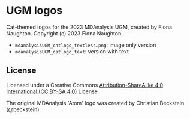 # UGM logos
Cat-themed logos for the 2023 MDAnalysis UGM, created by Fiona Naughton. Copyright (c) 2023 Fiona Naughton.

 - `mdanalysisUGM_catlogo_textless.png`: image only version
 - `mdanalysisUGM_catlogo_text`: version with text

## License
Licensed under a Creative Commons [Attribution-ShareAlike 4.0 International (CC BY-SA 4.0)](https://creativecommons.org/licenses/by-sa/4.0/) License.

The original MDAnalysis 'Atom' logo was created by Christian Beckstein (@beckstein).
